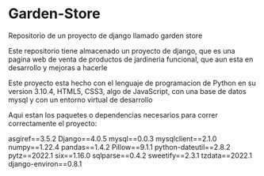 # Garden-Store
Repositorio de un proyecto de django llamado garden store

Este repositorio tiene almacenado un proyecto de django, que es una pagina web de venta de productos de jardineria funcional, que aun esta en desarrollo y mejoras a hacerle

Este proyecto esta hecho con el lenguaje de programacion de Python en su version 3.10.4, HTML5, CSS3, algo de JavaScript, con una base de datos mysql y con un entorno virtual de desarrollo

Aqui estan los paquetes o dependencias necesarios para correr correctamente el proyecto:

asgiref==3.5.2
Django==4.0.5
mysql==0.0.3
mysqlclient==2.1.0
numpy==1.22.4
pandas==1.4.2
Pillow==9.1.1
python-dateutil==2.8.2
pytz==2022.1
six==1.16.0
sqlparse==0.4.2
sweetify==2.3.1
tzdata==2022.1
django-environ==0.8.1
